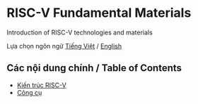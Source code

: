 # RISC-V Fundamental Materials

Introduction of RISC-V technologies and materials

Lựa chọn ngôn ngữ [Tiếng Việt](./README.md) / [English](./README.en.md)

## Các nội dung chính / Table of Contents

- [Kiến trúc RISC-V](RISC-V.md)
- [Công cụ](RIPES.md)
